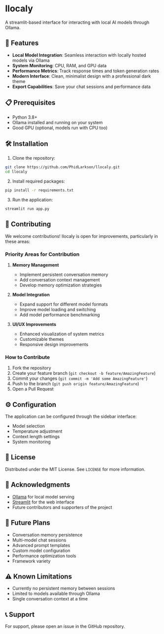 # llocaly

A streamlit-based interface for interacting with local AI models through Ollama.


## 🚀 Features

- **Local Model Integration**: Seamless interaction with locally hosted models via Ollama
- **System Monitoring**: CPU, RAM, and GPU data
- **Performance Metrics**: Track response times and token generation rates
- **Modern Interface**: Clean, minimalist design with a professional dark theme
- **Export Capabilities**: Save your chat sessions and performance data

## 📋 Prerequisites

- Python 3.8+
- Ollama installed and running on your system
- Good GPU (optional, models run with CPU too)

## 🛠️ Installation

1. Clone the repository:
```bash
git clone https://github.com/PhidLarkson/llocaly.git
cd llocaly
```

2. Install required packages:
```bash
pip install -r requirements.txt
```

3. Run the application:
```bash
streamlit run app.py
```

## 🤝 Contributing

We welcome contributions! llocaly is open for improvements, particularly in these areas:

### Priority Areas for Contribution

1. **Memory Management**
   - Implement persistent conversation memory
   - Add conversation context management
   - Develop memory optimization strategies

2. **Model Integration**
   - Expand support for different model formats
   - Improve model loading and switching
   - Add model performance benchmarking

3. **UI/UX Improvements**
   - Enhanced visualization of system metrics
   - Customizable themes
   - Responsive design improvements

### How to Contribute

1. Fork the repository
2. Create your feature branch (`git checkout -b feature/AmazingFeature`)
3. Commit your changes (`git commit -m 'Add some AmazingFeature'`)
4. Push to the branch (`git push origin feature/AmazingFeature`)
5. Open a Pull Request

## ⚙️ Configuration

The application can be configured through the sidebar interface:
- Model selection
- Temperature adjustment
- Context length settings
- System monitoring 

## 📝 License

Distributed under the MIT License. See `LICENSE` for more information.

## 🙏 Acknowledgments

- [Ollama](https://ollama.com/) for local model serving
- [Streamlit](https://streamlit.io/) for the web interface
- Future contributors and supporters of the project

## 🔮 Future Plans

- Conversation memory persistence
- Multi-model chat sessions
- Advanced prompt templates
- Custom model configuration
- Performance optimization tools
- Framework variety

## ⚠️ Known Limitations

- Currently no persistent memory between sessions
- Limited to models available through Ollama
- Single conversation context at a time

## 📞 Support

For support, please open an issue in the GitHub repository.
